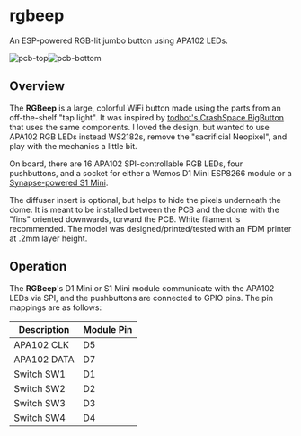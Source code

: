 # rgbeep
An ESP-powered RGB-lit jumbo button using APA102 LEDs.

![pcb-top]![pcb-bottom]

## Overview
The **RGBeep** is a large, colorful WiFi button made using the parts from an off-the-shelf "tap light".
It was inspired by [todbot's CrashSpace BigButton][todbot] that uses the same components. I loved the design,
but wanted to use APA102 RGB LEDs instead WS2182s, remove the "sacrificial Neopixel", and play with the mechanics a little bit.

On board, there are 16 APA102 SPI-controllable RGB LEDs, four pushbuttons, and a socket for either a Wemos D1 Mini ESP8266 module
or a [Synapse-powered S1 Mini][s1].

The diffuser insert is optional, but helps to hide the pixels underneath the dome. It is meant to be installed between 
the PCB and the dome with the "fins" oriented downwards, torward the PCB. White filament is recommended. 
The model was designed/printed/tested with an FDM printer at .2mm layer height.

## Operation
The **RGBeep**'s D1 Mini or S1 Mini module communicate with the APA102 LEDs via SPI, and the pushbuttons are connected to GPIO pins.
The pin mappings are as follows:

| Description | Module Pin |
|-------------|------------|
| APA102 CLK  | D5         |
| APA102 DATA | D7         |
| Switch SW1  | D1         |
| Switch SW2  | D2         |
| Switch SW3  | D3         |
| Switch SW4  | D4         |

[pcb-top]: https://cloud.githubusercontent.com/assets/1317406/22604399/045c0e30-ea11-11e6-9dd1-bee5b901c55e.png
[pcb-bottom]: https://cloud.githubusercontent.com/assets/1317406/22604385/fb816bde-ea10-11e6-9f9d-aa37f6f3053a.png
[todbot]: https://todbot.com/blog/2017/01/12/crashspace-bigbutton-w-esp8266/
[s1]: https://github.com/tylercrumpton/s1-mini
